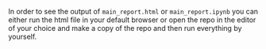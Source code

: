 In order to see the output of `main_report.html` or `main_report.ipynb` you can either run the html file in your default browser or open the repo in 
the editor of your choice and make a copy of the repo and then run everything by yourself. 